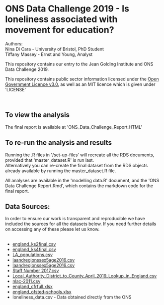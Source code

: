 # ONS Data Challenge 2019 - Is loneliness associated with movement for education?

Authors:  
Nina Di Cara - University of Bristol, PhD Student  
Tiffany Massey - Ernst and Young, Analyst  

This repository contains our entry to the Jean Golding Institute and ONS Data Challenge 2019.  

This repository contains public sector information licensed under the [Open Government Licence v3.0.](http://www.nationalarchives.gov.uk/doc/open-government-licence/version/3/) as well as an MIT licence which is given under 'LICENSE'    

<br>

## To view the analysis 
The final report is available at 'ONS_Data_Challenge_Report.HTML'

## To re-run the analysis and results
Running the .R files in '/set-up-files' will recreate all the RDS documents, provided that 'master_dataset.R' is run last.  
Alternatively you can re-create the final dataset from the RDS objects already available by running the master_dataset.R file. 

All analyses are available in the 'modelling data.R' document, and the 'ONS Data Challenge Report.Rmd', which contains the markdown code for the final report. 

## Data Sources:  
In order to ensure our work is transparent and reproducible we have included the sources for all the datasets below. If you need further details on accessing any of these please let us know.  
<br> 

* [england_ks2final.csv](https://www.compare-school-performance.service.gov.uk/download-data)  
* [england_ks4final.csv](https://www.compare-school-performance.service.gov.uk/download-data)  
* [LA_populations.csv](https://www.ons.gov.uk/peoplepopulationandcommunity/populationandmigration/populationestimates/bulletins/annualmidyearpopulationestimates/mid2017)  
* [laandregionssex5age2016.csv](https://www.ons.gov.uk/peoplepopulationandcommunity/populationandmigration/migrationwithintheuk/datasets/internalmigrationmovesbylocalauthoritiesandregionsinenglandandwalesby5yearagegroupandsex)  
* [laandregionssex5age2016.csv](https://www.ons.gov.uk/peoplepopulationandcommunity/populationandmigration/migrationwithintheuk/datasets/internalmigrationmovesbylocalauthoritiesandregionsinenglandandwalesby5yearagegroupandsex)  
* [Staff Number 2017.csv](https://www.gov.uk/government/statistics/school-workforce-in-england-november-2017)  
* [Local_Authority_District_to_County_April_2019_Lookup_in_England.csv](https://data.gov.uk/dataset/6ff3fc08-26ff-453e-9289-6420269ba10e/local-authority-districts-counties-and-unitary-authorities-december-2017-map-in-united-kingdom)  
* [nlac-2011.csv](https://www.gov.uk/government/statistics/new-local-authority-codes-january-2011)  
* [england_cfrfull.xlsx](https://www.compare-school-performance.service.gov.uk/download-data)  
* [england_ofsted-schools.xlsx](https://www.compare-school-performance.service.gov.uk/download-data)  
* loneliness_data.csv - Data obtained directly from the ONS  
